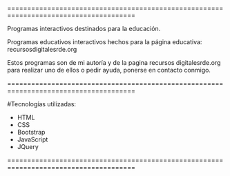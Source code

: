 ======================================================================================

Programas interactivos destinados para la educación.

Programas educativos interactivos hechos para la página educativa: 
recursosdigitalesrde.org

Estos programas son de mi autoría y de la pagina recursos digitalesrde.org 
para realizar uno de ellos o pedir ayuda, ponerse en contacto conmigo.

======================================================================================

#Tecnologías utilizadas: 

-	HTML
-	CSS
-	Bootstrap
-	JavaScript
-	JQuery

======================================================================================
